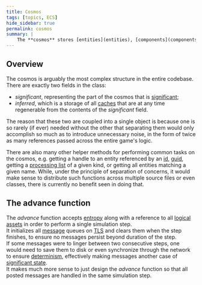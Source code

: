 ```yaml
---
title: Cosmos
tags: [topics, ECS] 
hide_sidebar: true
permalink: cosmos
summary: |
    The **cosmos** stores [entities](entities), [components](components), [common cosmos state](common_cosmos_state) and all [caches inferred](inferred_state) from the three. It is a fancy term for what is commonly understood as the "game world". Its methods allow to, for example, create entities, access and modify them via returned [handles](entity_handle), clone or delete them. The cosmos also provides an *advance* method that calls all [stateless systems](stateless_system) to effectively move the game forward in time.
---
```


## Overview

The cosmos is arguably the most complex structure in the entire codebase.
There are exactly two fields in the class:
- *significant*, representing the part of the cosmos that is [significant](significant_state);
- *inferred*, which is a storage of all [caches](inferred_cache) that are at any time regenerable from the contents of the *significant* field.

The reason that these two are coupled into a single object is because one is so rarely (if ever) needed without the other that separating them would only accomplish so much as to introduce unnecessary noise, in the form of twice as many references passed across the entire game's logic.  

There are also many other helper methods for performing common tasks on the cosmos, e.g. getting a handle to an entity referenced by an [id](entity_id), [guid](entity_guid), getting a [processing list](processing_lists_cache) of a given kind, or getting all entities matching a given name. While, under the principle of separation of concerns, it would make sense to distribute such functions across multiple source files or even classes, there is currently no benefit seen in doing that.

## The advance function

The *advance* function accepts [entropy](cosmic_entropy) along with a reference to all [logical assets](logical_asset) in order to perform a single simulation step.  
It initializes all [message](message) queues on [TLS](https://en.wikipedia.org/wiki/Thread-local_storage) and clears them when the step finishes, to ensure no messages persist beyond duration of the step.  
If some messages were to linger between two consecutive steps, one would need to save them to disk or even synchronize through the network to ensure [determinism](determinism), effectively making messages another case of [significant state](significant_state).  
It makes much more sense to just design the *advance* function so that all posted messages are handled in the same simulation step.
